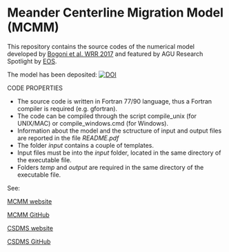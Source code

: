 # Meander Centerline Migration Model (MCMM)
This repository contains the source codes of the numerical model developed by [Bogoni et al. WRR 2017](http://onlinelibrary.wiley.com/doi/10.1002/2017WR020726/abstract) and featured by AGU Research Spotlight by [EOS](https://doi.org/10.1029/2017EO078667).

The model has been deposited: [![DOI](https://zenodo.org/badge/95902287.svg)](https://zenodo.org/badge/latestdoi/95902287)

CODE PROPERTIES
* The source code is written in Fortran 77/90 language, thus a Fortran compiler is required (e.g. gfortran).
* The code can be compiled through the script compile_unix (for UNIX/MAC) or compile_windows.cmd (for Windows).
* Information about the model and the sctructure of input and output files are reported in the file _README.pdf_
* The folder _input_ contains a couple of templates.
* Input files must be into the _input_ folder, located in the same directory of the executable file.
* Folders _temp_ and _output_ are required in the same directory of the executable file.

See:

[MCMM website](https://fluidmechanicsunipd.github.io/Meander-Centerline-Migration-Model)

[MCMM GitHub](https://github.com/FluidMechanicsUNIPD/Meander-Centerline-Migration-Model)

[CSDMS website](http://csdms.colorado.edu/wiki/Model:Meander_Centerline_Migration_Model)

[CSDMS GitHub](https://github.com/csdms-contrib/Meander-Centerline-Migration-Model)
